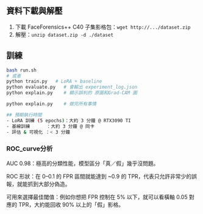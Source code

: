 ## 資料下載與解壓
1. 下載 FaceForensics++ C40 子集影格包：`wget http://.../dataset.zip`
2. 解壓：`unzip dataset.zip -d ./dataset`

## 訓練
```bash
bash run.sh
# 或者
python train.py   # LoRA + baseline
python evaluate.py   # 會輸出 experiment_log.json
python explain.py    # 顯示誤判的 原圖和Grad-CAM 圖

python explain.py    # 做完所有事情

## 預期執行時間
- LoRA 訓練 (5 epochs)：大約 3 分鐘 @ RTX3090 TI  
- 基線訓練      ：大約 3 分鐘 @ 同卡  
- 評估 & 可視化 ：< 3 分鐘
```
### ROC_curve分析

AUC 0.98：極高的分類性能，模型區分「真／假」幾乎沒問題。

ROC 形狀：在 0–0.1 的 FPR 區間就能達到 ~0.9 的 TPR，代表只允許非常少的誤報，就能抓到大部分偽造。

可用來選擇最佳閾值：例如你想把 FPR 控制在 5% 以下，就可以看橫軸 0.05 對應的 TPR，大約能回收 90% 以上的「假」影格。


